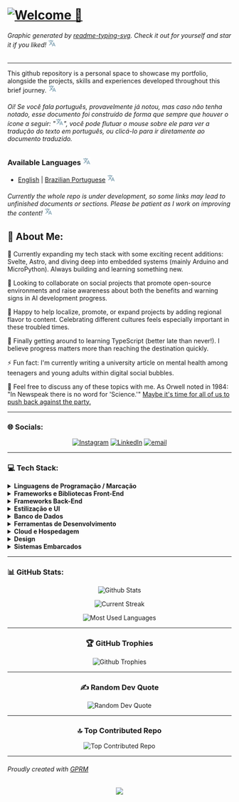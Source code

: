 # [![Welcome 👋](https://readme-typing-svg.demolab.com?font=Noto+Sans+Mono&weight=700&size=64&duration=1500&pause=5000&color=A41BF7&center=true&vCenter=true&random=true&width=850&height=170&lines=Welcome+%F0%9F%91%8B)](./locales/Brazilian_Portuguese.md 'Bem-vindo 👋')

###### Graphic generated by [readme-typing-svg](https://git.io/typing-svg 'Github Link'). Check it out for yourself and star it if you liked! [![Language Tooltip](./locales/Tooltip.svg)](./locales/Brazilian_Portuguese.md 'Gráfico gerado por readme-typing-svg (git.io/typing-svg). Confira você mesmo e apoie o autor, caso tenha gostado!')

---

This github repository is a personal space to showcase my portfolio, alongside the projects, skills and experiences developed throughout this brief journey. [![Language Tooltip](./locales/Tooltip.svg)](./locales/Brazilian_Portuguese.md 'Este repositório do github é um espaço pessoal para mostrar meu portfólio, juntamente com os projetos, habilidades e experiências desenvolvidas ao longo desta minha breve jornada.')

###### Oi! Se você fala português, provavelmente já notou, mas caso não tenha notado, esse documento foi construído de forma que sempre que houver o ícone a seguir: "[![Language Tooltip](./locales/Tooltip.svg)](./locales/Brazilian_Portuguese.md 'Oi! Sou um ícone de exemplo que geralmente contém a versão traduzida do texto escrito anteriormente, salvo essa única exceção 😅')", você pode flutuar o mouse sobre ele para ver a tradução do texto em português, ou clicá-lo para ir diretamente ao documento traduzido.

### Available Languages [![Language Tooltip](./locales/Tooltip.svg)](./locales/Brazilian_Portuguese.md 'Linguagens disponíveis')

- [English](./locales/English.md) | [Brazilian Portuguese](./locales/Brazilian_Portuguese.md) [![Language Tooltip](./locales/Tooltip.svg)](./locales/Brazilian_Portuguese.md 'Inglês | Português Brasileiro')

###### Currently the whole repo is under development, so some links may lead to unfinished documents or sections. Please be patient as I work on improving the content! [![Language Tooltip](./locales/Tooltip.svg)](./locales/Brazilian_Portuguese.md 'Atualmente todo o repositório está em desenvolvimento, então alguns links podem levar a documentos ou seções não finalizadas. Por favor, seja paciente enquanto trabalho na melhoria do conteúdo!')

## 💫 About Me:

🔭 Currently expanding my tech stack with some exciting recent additions: Svelte, Astro, and diving deep into embedded systems (mainly Arduino and MicroPython). Always building and learning something new.

👯 Looking to collaborate on social projects that promote open-source environments and raise awareness about both the benefits and warning signs in AI development progress.

🤝 Happy to help localize, promote, or expand projects by adding regional flavor to content. Celebrating different cultures feels especially important in these troubled times.

🌱 Finally getting around to learning TypeScript (better late than never!). I believe progress matters more than reaching the destination quickly.

⚡ Fun fact: I'm currently writing a university article on mental health among teenagers and young adults within digital social bubbles.

💬 Feel free to discuss any of these topics with me. As Orwell noted in 1984: "In Newspeak there is no word for 'Science.'" [Maybe it's time for all of us to push back against the party.](https://marioamaggioni.wordpress.com/2015/03/06/science-and-the-principles-of-newspeak-by-george-orwell/#:~:text=branches%2E-,There,blasphemy)

---

### 🌐 Socials:

<div align="center" justify-content="center">

[![Instagram](https://img.shields.io/badge/Instagram-%23E4405F.svg?logo=Instagram&logoColor=white)](https://instagram.com/araujo.sem.acento) [![LinkedIn](https://img.shields.io/badge/LinkedIn-%230077B5.svg?logo=linkedin&logoColor=white)](https://linkedin.com/in/araujosemacento) [![email](https://img.shields.io/badge/Email-D14836?logo=gmail&logoColor=white)](mailto:araujosemacento@alu.ufc.br)

</div>

---

### 💻 Tech Stack:

<p align="center">
<details>
<summary><b>Linguagens de Programação / Marcação</b></summary>

[![HTML5](https://img.shields.io/badge/html5-%23E34F26.svg?style=flat&logo=html5&logoColor=white) ![CSS3](https://img.shields.io/badge/css3-%231572B6.svg?style=flat&logo=css3&logoColor=white) ![JavaScript](https://img.shields.io/badge/javascript-%23323330.svg?style=flat&logo=javascript&logoColor=%23F7DF1E) ![TypeScript](https://img.shields.io/badge/typescript-%23007ACC.svg?style=flat&logo=typescript&logoColor=white) ![Python](https://img.shields.io/badge/python-3670A0?style=flat&logo=python&logoColor=ffdd54) ![Java](https://img.shields.io/badge/java-%23ED8B00.svg?style=flat&logo=openjdk&logoColor=white) ![Kotlin](https://img.shields.io/badge/kotlin-%237F52FF.svg?style=flat&logo=kotlin&logoColor=white) ![C](https://img.shields.io/badge/c-%2300599C.svg?style=flat&logo=c&logoColor=white) ![Markdown](https://img.shields.io/badge/markdown-%23000000.svg?style=flat&logo=markdown&logoColor=white)](https://github.com/araujosemacento)
</details>

<details>
<summary><b>Frameworks e Bibliotecas Front-End</b></summary>

[![React](https://img.shields.io/badge/react-%2320232a.svg?style=flat&logo=react&logoColor=%2361DAFB) ![Next JS](https://img.shields.io/badge/Next-black?style=flat&logo=next.js&logoColor=white) ![Angular](https://img.shields.io/badge/angular-%23DD0031.svg?style=flat&logo=angular&logoColor=white) ![Svelte](https://img.shields.io/badge/svelte-%23f1413d.svg?style=flat&logo=svelte&logoColor=white) ![SvelteKit](https://img.shields.io/badge/sveltekit-%23ff3e00.svg?style=flat&logo=svelte&logoColor=white) ![Astro](https://img.shields.io/badge/astro-%232C2052.svg?style=flat&logo=astro&logoColor=white) ![Alpine.js](https://img.shields.io/badge/alpinejs-white.svg?style=flat&logo=alpinedotjs&logoColor=%238BC0D0) ![jQuery](https://img.shields.io/badge/jquery-%230769AD.svg?style=flat&logo=jquery&logoColor=white) ![P5js](https://img.shields.io/badge/p5.js-ED225D?style=flat&logo=p5.js&logoColor=FFFFFF)](https://github.com/araujosemacento)
</details>

<details>
<summary><b>Frameworks Back-End</b></summary>

[![Spring Boot](https://img.shields.io/badge/spring%20boot-%236DB33F.svg?style=flat&logo=spring-boot&logoColor=white) ![Django](https://img.shields.io/badge/django-%23092E20.svg?style=flat&logo=django&logoColor=white) ![FastAPI](https://img.shields.io/badge/FastAPI-005571?style=flat&logo=fastapi) ![Flask](https://img.shields.io/badge/flask-%23000.svg?style=flat&logo=flask&logoColor=white) ![NodeJS](https://img.shields.io/badge/node.js-6DA55F?style=flat&logo=node.js&logoColor=white)](https://github.com/araujosemacento)
</details>

<details>
<summary><b>Estilização e UI</b></summary>

[![TailwindCSS](https://img.shields.io/badge/tailwindcss-%2338B2AC.svg?style=flat&logo=tailwind-css&logoColor=white) ![Bootstrap](https://img.shields.io/badge/bootstrap-%238511FA.svg?style=flat&logo=bootstrap&logoColor=white) ![Bulma](https://img.shields.io/badge/bulma-00D0B1?style=flat&logo=bulma&logoColor=white) ![SASS](https://img.shields.io/badge/SASS-hotpink.svg?style=flat&logo=SASS&logoColor=white) ![SCSS](https://img.shields.io/badge/SCSS-hotpink.svg?style=flat&logo=SASS&logoColor=white) ![Less](https://img.shields.io/badge/less-2B4C80?style=flat&logo=less&logoColor=white) ![Styled Components](https://img.shields.io/badge/styled--components-DB7093?style=flat&logo=styled-components&logoColor=white) ![MUI](https://img.shields.io/badge/MUI-%230081CB.svg?style=flat&logo=mui&logoColor=white) ![Radix UI](https://img.shields.io/badge/radix%20ui-161618.svg?style=flat&logo=radix-ui&logoColor=white)](https://github.com/araujosemacento)
</details>

<details>
<summary><b>Banco de Dados</b></summary>

[![MySQL](https://img.shields.io/badge/mysql-4479A1.svg?style=flat&logo=mysql&logoColor=white) ![Postgres](https://img.shields.io/badge/postgres-%23316192.svg?style=flat&logo=postgresql&logoColor=white) ![MongoDB](https://img.shields.io/badge/MongoDB-%234ea94b.svg?style=flat&logo=mongodb&logoColor=white) ![Firebase](https://img.shields.io/badge/firebase-%23039BE5.svg?style=flat&logo=firebase)](https://github.com/araujosemacento)
</details>

<details>
<summary><b>Ferramentas de Desenvolvimento</b></summary>

[![Git](https://img.shields.io/badge/git-%23F05033.svg?style=flat&logo=git&logoColor=white) ![GitHub](https://img.shields.io/badge/github-%23121011.svg?style=flat&logo=github&logoColor=white) ![GitHub Actions](https://img.shields.io/badge/github%20actions-%232671E5.svg?style=flat&logo=githubactions&logoColor=white) ![Docker](https://img.shields.io/badge/docker-%230db7ed.svg?style=flat&logo=docker&logoColor=white) ![Vite](https://img.shields.io/badge/vite-%23646CFF.svg?style=flat&logo=vite&logoColor=white) ![NPM](https://img.shields.io/badge/NPM-%23CB3837.svg?style=flat&logo=npm&logoColor=white) ![Yarn](https://img.shields.io/badge/yarn-%232C8EBB.svg?style=flat&logo=yarn&logoColor=white) ![PNPM](https://img.shields.io/badge/pnpm-%234a4a4a.svg?style=flat&logo=pnpm&logoColor=f69220) ![Bun](https://img.shields.io/badge/Bun-%23000000.svg?style=flat&logo=bun&logoColor=white) ![ESLint](https://img.shields.io/badge/ESLint-4B3263?style=flat&logo=eslint&logoColor=white) ![Prettier](https://img.shields.io/badge/prettier-%23F7B93E.svg?style=flat&logo=prettier&logoColor=black) ![Postman](https://img.shields.io/badge/Postman-FF6C37?style=flat&logo=postman&logoColor=white) ![Gradle](https://img.shields.io/badge/Gradle-02303A.svg?style=flat&logo=Gradle&logoColor=white)](https://github.com/araujosemacento)
</details>

<details>
<summary><b>Cloud e Hospedagem</b></summary>

[![AWS](https://img.shields.io/badge/AWS-%23FF9900.svg?style=flat&logo=amazon-aws&logoColor=white) ![Vercel](https://img.shields.io/badge/vercel-%23000000.svg?style=flat&logo=vercel&logoColor=white) ![Firebase](https://img.shields.io/badge/firebase-%23039BE5.svg?style=flat&logo=firebase) ![Oracle](https://img.shields.io/badge/Oracle-F80000?style=flat&logo=oracle&logoColor=white)](https://github.com/araujosemacento)
</details>

<details>
<summary><b>Design</b></summary>

[![Adobe Photoshop](https://img.shields.io/badge/adobe%20photoshop-%2331A8FF.svg?style=flat&logo=adobe%20photoshop&logoColor=white) ![Adobe Illustrator](https://img.shields.io/badge/adobe%20illustrator-%23FF9A00.svg?style=flat&logo=adobe%20illustrator&logoColor=white) ![Figma](https://img.shields.io/badge/figma-%23F24E1E.svg?style=flat&logo=figma&logoColor=white)](https://github.com/araujosemacento)
</details>

<details>
<summary><b>Sistemas Embarcados</b></summary>

[![Arduino](https://img.shields.io/badge/-Arduino-00979D?style=flat&logo=Arduino&logoColor=white) ![Raspberry Pi](https://img.shields.io/badge/-Raspberry_Pi-C51A4A?style=flat&logo=Raspberry-Pi) ![MicroPython](https://img.shields.io/badge/micropython-2C3A3A?style=flat&logo=micropython&logoColor=white)](https://github.com/araujosemacento)
</details>

</p>

---

### 📊 GitHub Stats:

<div align="center" justify-content="center">

![Github Stats](https://github-readme-stats.vercel.app/api?username=araujosemacento&theme=radical&hide_border=false&include_all_commits=false&count_private=true)

![Current Streak](https://nirzak-streak-stats.vercel.app/?user=araujosemacento&theme=radical&hide_border=false)

![Most Used Languages](https://github-readme-stats.vercel.app/api/top-langs/?username=araujosemacento&theme=radical&hide_border=false&include_all_commits=true&count_private=true&layout=compact)

</div>

---

<div align="center" justify-content="center">

### 🏆 GitHub Trophies

![Github Trophies](https://github-profile-trophy.vercel.app/?username=araujosemacento&row=2&column=4&theme=radical)

</div>

---

<div align="center" justify-content="center">

### ✍️ Random Dev Quote

![Random Dev Quote](https://quotes-github-readme.vercel.app/api?type=horizontal&theme=radical)

</div>

---

<div align="center" justify-content="center">

### 🔝 Top Contributed Repo

![Top Contributed Repo](https://github-contributor-stats.vercel.app/api?username=araujosemacento&limit=5&theme=radical&combine_all_yearly_contributions=true)

</div>

---

###### Proudly created with [GPRM]( https://gprm.itsvg.in )

<div align="center" justify-content="center">

<!-- markdownlint-disable-next-line -->
[![](https://visitcount.itsvg.in/api?id=araujosemacento&icon=2&color=11)](https://visitcount.itsvg.in)

</div>
